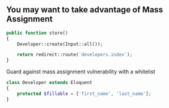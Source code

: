 You may want to take advantage of Mass Assignment
------------------------------------------------
```php
public function store()
{
    Developer::create(Input::all());

    return redirect::route('developers.index');
}
```

Guard against mass assignment vulnerability with a whitelist

```php
class Developer extends Eloquent
{
    protected $fillable = ['first_name', 'last_name'];
}
```
